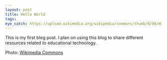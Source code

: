 ```yaml
---
layout: post
title: Hello World
tags:
eye_catch: https://upload.wikimedia.org/wikipedia/commons/thumb/8/86/Wikipedia_Hello_World_Graphic.svg/512px-Wikipedia_Hello_World_Graphic.svg.png
---
```


This is my first blog post.  I plan on using this blog to share different resources related to educational technology.

<!--more-->

Photo: [Wikimedia Commons](https://commons.wikimedia.org/wiki/File:Wikipedia_Hello_World_Graphic.svg)

